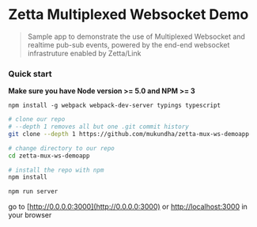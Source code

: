 # Zetta Multiplexed Websocket Demo 


> Sample app to demonstrate the use of Multiplexed Websocket and realtime pub-sub events, powered by the end-end websocket infrastruture enabled by Zetta/Link




### Quick start
**Make sure you have Node version >= 5.0 and NPM >= 3**

```
npm install -g webpack webpack-dev-server typings typescript
```

```bash
# clone our repo
# --depth 1 removes all but one .git commit history
git clone --depth 1 https://github.com/mukundha/zetta-mux-ws-demoapp

# change directory to our repo
cd zetta-mux-ws-demoapp

# install the repo with npm
npm install

npm run server

```
go to [http://0.0.0.0:3000](http://0.0.0.0:3000) or [http://localhost:3000](http://localhost:3000) in your browser




